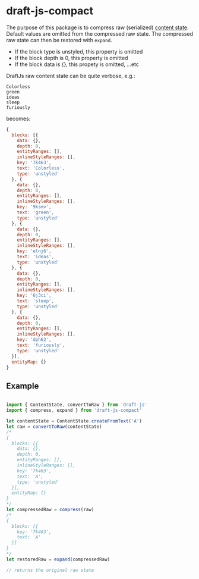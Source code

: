 # draft-js-compact

The purpose of this package is to compress raw (serialized) [content state](https://draftjs.org/docs/api-reference-content-state.html). Default values are omitted from the compressed raw state. The compressed raw state can then be restored with `expand`.

- If the block type is unstyled, this property is omitted
- If the block depth is 0, this property is omitted 
- If the block data is {}, this propety is omitted, ...etc

DraftJs raw content state can be quite verbose, e.g.:

```
Colorless
green
ideas
sleep
furiously
```

becomes:

```js
{ 
  blocks: [{
    data: {},
    depth: 0,
    entityRanges: [],
    inlineStyleRanges: [],
    key: '7k463',
    text: 'Colorless',
    type: 'unstyled'
  }, {
    data: {},
    depth: 0,
    entityRanges: [],
    inlineStyleRanges: [],
    key: '9ksmv',
    text: 'green',
    type: 'unstyled'
  }, {
    data: {},
    depth: 0,
    entityRanges: [],
    inlineStyleRanges: [],
    key: 'elnj6',
    text: 'ideas',
    type: 'unstyled'
  }, {
    data: {},
    depth: 0,
    entityRanges: [],
    inlineStyleRanges: [],
    key: '6j3ci',
    text: 'sleep',
    type: 'unstyled'
  }, {
    data: {},
    depth: 0,
    entityRanges: [],
    inlineStyleRanges: [],
    key: 'dph62',
    text: 'furiously',
    type: 'unstyled'
  }],
  entityMap: {}
}
```

## Example

```js

import { ContentState, convertToRaw } from 'draft-js'
import { compress, expand } from 'draft-js-compact'

let contentState = ContentState.createFromText('A')
let raw = convertToRaw(contentState)
/*
{
  blocks: [{
    data: {},
    depth: 0,
    entityRanges: [],
    inlineStyleRanges: [],
    key: '7k463',
    text: 'A',
    type: 'unstyled'
  }],
  entityMap: {}
}
*/
let compressedRaw = compress(raw)
/*
{
  blocks: [{
    key: '7k463',
    text: 'A'
  }]
}
*/
let restoredRaw = expand(compressedRaw)

// returns the original raw state